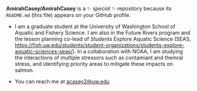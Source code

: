 
**AmirahCasey/AmirahCasey** is a ✨ _special_ ✨ repository because its `README.md` (this file) appears on your GitHub profile. 
- I am a graduate student at the University of Washington School of Aquatic and Fishery Science. I am also in the Future Rivers program and the lesson planning co-lead of Students Explore Aquatic Science (SEAS, https://fish.uw.edu/students/student-organizations/students-explore-aquatic-sciences-seas/). In a collaboration with NOAA, I am studying the interactions of multiple stressors such as contamiant and themral stress, and identifying priority areas to mitigate these impacts on salmon.

- You can reach me at acasey2@uw.edu
